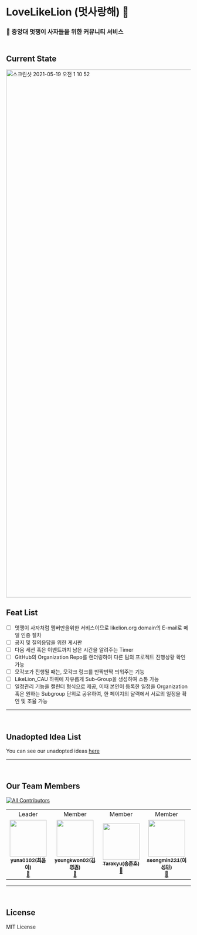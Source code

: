 # LoveLikeLion (멋사랑해) 🌸 
### 🦁 중앙대 멋쟁이 사자들을 위한 커뮤니티 서비스<br><br>

## Current State
<img width="1440" alt="스크린샷 2021-05-19 오전 1 10 52" src="https://user-images.githubusercontent.com/39653584/118686607-1c2b9200-b83f-11eb-8933-9285e409c09e.png">



## Feat List
   - [ ] 멋쟁이 사자처럼 멤버만을위한 서비스이므로 likelion.org domain의 E-mail로 메일 인증 절차
   - [ ] 공지 및 질의응답을 위한 게시판
   - [ ] 다음 세션 혹은 이벤트까지 남은 시간을 알려주는 Timer
   - [ ] GitHub의 Organization Repo를 랜더링하여 다른 팀의 프로젝트 진행상황 확인 가능
   - [ ] 모각코가 진행될 때는, 모각크 링크를 반짝반짝 띄워주는 기능
   - [ ] LikeLion_CAU 하위에 자유롭게 Sub-Group을 생성하여 소통 가능
   - [ ] 일정관리 기능을 캘린더 형식으로 제공, 이때 본인이 등록한 일정을 Organization 혹은 원하는 Subgroup 단위로 공유하여, 한 페이지의 달력에서 서로의 일정을 확인 및 조율 가능

<hr><br>

## Unadopted Idea List
You can see our unadopted ideas [here](https://github.com/LikeLion-CAU-9th/LoveLikeLion/blob/main/docs/IDEALIST.md)
<hr><br>

## Our Team Members
[![All Contributors](https://img.shields.io/badge/all_contributors-4-orange.svg?style=flat-square)](#contributors-)

<table>
   <tr>
    <td align="center">Leader</td>
    <td align="center">Member</td>
    <td align="center">Member</td>
    <td align="center">Member</td>
  </tr>
  <tr>
    <td align="center"><a href="https://github.com/yuna0102"><img src="https://avatars.githubusercontent.com/u/62995958?v=4?s=100" width="100px;" alt=""/><br /><sub><b>yuna0102(최윤아)</b></sub></a><br /><a href="https://github.com/LikeLion-CAU-9th/LoveLikeLion/commits?author=yuna0102" title="Documentation">🦁</a></td>
    <td align="center"><a href="https://github.com/youngkwon02"><img src="https://avatars.githubusercontent.com/u/39653584?v=4?s=100" width="100px;" alt=""/><br /><sub><b>youngkwon02(김영권)</b></sub></a><br /><a href="https://github.com/LikeLion-CAU-9th/LoveLikeLion/commits?author=youngkwon02" title="Documentation">🦁</a></td>
    <td align="center"><a href="https://github.com/Tarakyu"><img src="https://avatars.githubusercontent.com/u/81701494?v=4?s=100" width="100px;" alt=""/><br /><sub><b>Tarakyu(송준호)</b></sub></a><br /><a href="https://github.com/LikeLion-CAU-9th/LoveLikeLion/commits?author=tarakyu" title="Documentation">🦁</a></td>
    <td align="center"><a href="https://github.com/seongmin221"><img src="https://avatars.githubusercontent.com/u/72431640?v=4?s=100" width="100px;" alt=""/><br /><sub><b>seongmin221(이성민)</b></sub></a><br /><a href="https://github.com/LikeLion-CAU-9th/LoveLikeLion/commits?author=seongmin221" title="Documentation">🦁</a></td>
  </tr>
</table>
<hr><br>

## License
MIT License
